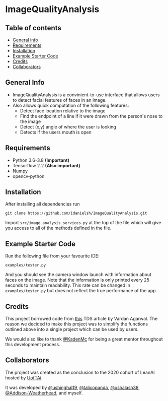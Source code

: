 # ImageQualityAnalysis

## Table of contents
* [General info](#general-info)
* [Requirements](#Requirements)
* [Installation](#Installation)
* [Example Starter Code](#Example-Starter-Code)
* [Credits](#Credits)
* [Collaborators](#Collaborators)


## General Info 
* ImageQualityAnalysis is a convinient-to-use interface that allows users to detect facial features of faces in an image.
* Also allows quick computation of the following features:
    * Detect face location relative to the image
    * Find the endpoint of a line if it were drawn from the person's nose to the image
    * Detect (x,y) angle of where the user is looking
    * Detects if the users mouth is open
  
## Requirements
* Python 3.6-3.8 **(Important)**
* Tensorflow 2.2 **(Also important)**
* Numpy
* opencv-python

## Installation
After installing all dependencies run
```
git clone https://github.com/idanielsh/ImageQualityAnalysis.git
```

Import `src/image_analysis_services.py` at the top of the file which will give you access to all of the methods
defined in the file.

## Example Starter Code
Run the following file from your favourite IDE:
```
examples/tester.py
```
And you should see the camera window launch with information about faces on the image. Note that the information is only
printed every 25 seconds to maintain readability. This rate can be changed in `examples/tester.py` but does not reflect 
the true performance of the app. 


## Credits

This project borrowed code from [this](https://towardsdatascience.com/real-time-head-pose-estimation-in-python-e52db1bc606a)
TDS article by Vardan Agarwal. The reason we decided to make this project was to simplify the functions outlined above
into a single project which can be used by users.

We would also like to thank [@KadenMc](https://github.com/KadenMc) for being a great mentor throughout this development process. 
  

## Collaborators

The project was created as the conclusion to the 2020 cohort of LeanAI hosted by [UofTAi](https://www.uoft.ai/).

It was developed by [@ushinghal19](https://github.com/ushinghal19), [@talicopanda](https://github.com/talicopanda), [@oshalash38](https://github.com/oshalash38), [@Addison-Weatherhead](https://github.com/Addison-Weatherhead), and myself.


